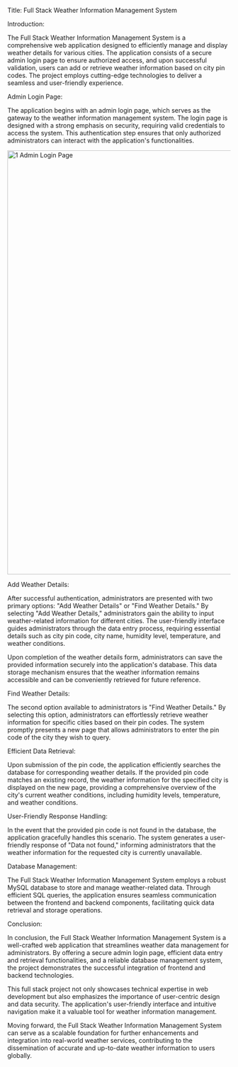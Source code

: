 Title: Full Stack Weather Information Management System

Introduction:

  The Full Stack Weather Information Management System is a comprehensive web application designed to efficiently manage and display weather details for various cities. The application consists of a secure admin login page to ensure authorized access, and upon successful validation, users can add or retrieve weather information based on city pin codes. The project employs cutting-edge technologies to deliver a seamless and user-friendly experience.
  
Admin Login Page:

  The application begins with an admin login page, which serves as the gateway to the weather information management system. The login page is designed with a strong emphasis on security, requiring valid credentials to access the system. This authentication step ensures that only authorized administrators can interact with the application's functionalities.

  <img width="957" alt="1 Admin Login Page" src="https://github.com/DarshanHiremath/Omnify-Assessment/assets/87310019/e333cefc-6ca7-4799-8916-c01d5ff152a7">
  
Add Weather Details:

  After successful authentication, administrators are presented with two primary options: "Add Weather Details" or "Find Weather Details." By selecting "Add Weather Details," administrators gain the ability to input weather-related information for different cities. The user-friendly interface guides administrators through the data entry process, requiring essential details such as city pin code, city name, humidity level, temperature, and weather conditions.
  
  Upon completion of the weather details form, administrators can save the provided information securely into the application's database. This data storage mechanism ensures that the weather information remains accessible and can be conveniently retrieved for future reference.

Find Weather Details:

  The second option available to administrators is "Find Weather Details." By selecting this option, administrators can effortlessly retrieve weather information for specific cities based on their pin codes. The system promptly presents a new page that allows administrators to enter the pin code of the city they wish to query.
  
Efficient Data Retrieval:

  Upon submission of the pin code, the application efficiently searches the database for corresponding weather details. If the provided pin code matches an existing record, the weather information for the specified city is displayed on the new page, providing a comprehensive overview of the city's current weather conditions, including humidity levels, temperature, and weather conditions.

User-Friendly Response Handling:

  In the event that the provided pin code is not found in the database, the application gracefully handles this scenario. The system generates a user-friendly response of "Data not found," informing administrators that the weather information for the requested city is currently unavailable.

Database Management:

  The Full Stack Weather Information Management System employs a robust MySQL database to store and manage weather-related data. Through efficient SQL queries, the application ensures seamless communication between the frontend and backend components, facilitating quick data retrieval and storage operations.

Conclusion:

  In conclusion, the Full Stack Weather Information Management System is a well-crafted web application that streamlines weather data management for administrators. By offering a secure admin login page, efficient data entry and retrieval functionalities, and a reliable database management system, the project demonstrates the successful integration of frontend and backend technologies.
 
  This full stack project not only showcases technical expertise in web development but also emphasizes the importance of user-centric design and data security. The application's user-friendly interface and intuitive navigation make it a valuable tool for weather information management.
 
  Moving forward, the Full Stack Weather Information Management System can serve as a scalable foundation for further enhancements and integration into real-world weather services, contributing to the dissemination of accurate and up-to-date weather information to users globally.
